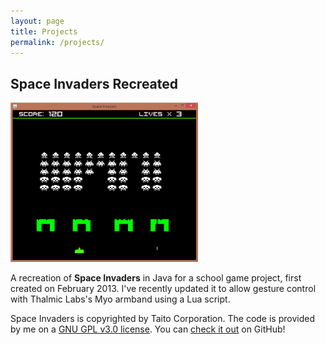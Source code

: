 ```yaml
---
layout: page
title: Projects
permalink: /projects/
---
```


<h2 id="space-invaders">Space Invaders Recreated</h2>

<img src="/images/space_screenshot.png" width="300px" title="Space Invaders Recreated" alt="Space Invaders Recreated"/>

A recreation of **Space Invaders** in Java for a school game project, first created on February 2013. I've recently updated it to allow gesture control with Thalmic Labs's Myo armband using a Lua script.

Space Invaders is copyrighted by Taito Corporation. The code is provided by me on a [GNU GPL v3.0 license](https://raw.githubusercontent.com/lloydtorres/space-invaders-recreated/master/LICENSE.txt). You can [check it out](https://github.com/lloydtorres/space-invaders-recreated) on GitHub!
